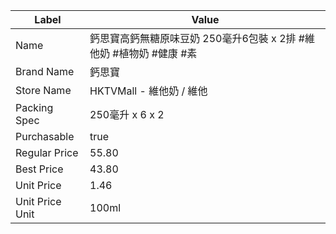| Label           | Value                                      |
| --------------- | ------------------------------------------ |
| Name            | 鈣思寶高鈣無糖原味豆奶 250毫升6包裝 x 2排 #維他奶 #植物奶 #健康 #素 |
| Brand Name      | 鈣思寶                                        |
| Store Name      | HKTVMall - 維他奶 / 維他                        |
| Packing Spec    | 250毫升 x 6 x 2                              |
| Purchasable     | true                                       |
| Regular Price   | 55.80                                      |
| Best Price      | 43.80                                      |
| Unit Price      | 1.46                                       |
| Unit Price Unit | 100ml                                      |
